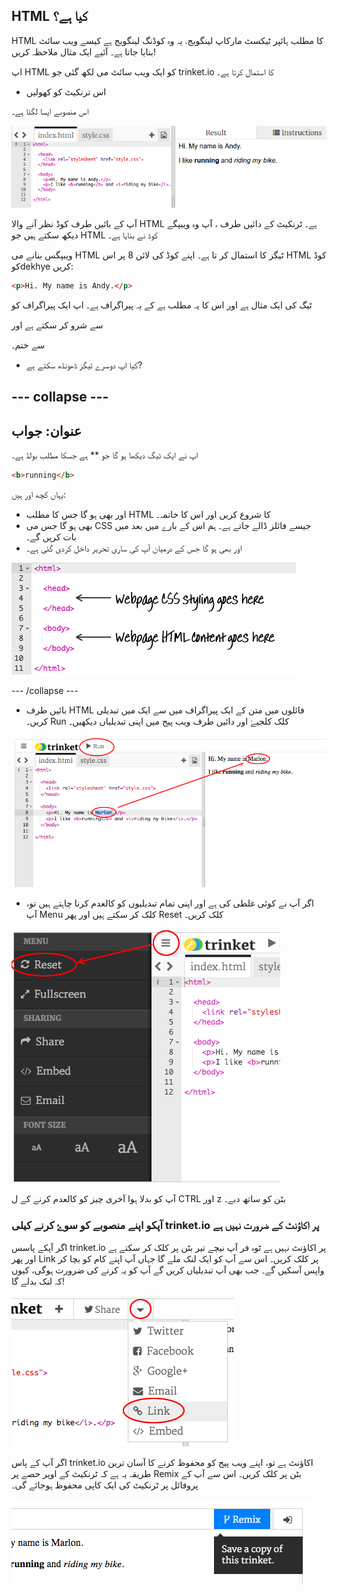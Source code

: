 ## HTML کیا ہے؟ 

HTML کا مطلب ہائپر ٹیکسٹ مارکاپ لینگویج. یہ وہ کوڈنگ لینگویج ہے کیسے ویب سائٹ بنایا جاتا ہے۔ آئیے ایک مثال ملاحظہ کریں!

اپ HTML کو ایک ویب سائٹ می لکھ گئی جو trinket.io کا استمال کرتا ہے۔

+ اس ترنکیٹ کو کھولیں 

اس منصوبے ایسا لگتا ہے۔

![سکرین شاٹ](images/birthday-starter.png)

آپ کے بائیں طرف کوڈ نظر آنے والا HTML ہے۔ ٹرنکیٹ کے دائیں طرف ، آپ وہ ویبپگے دیکھ سکتے ہیں جو HTML کوڈ نے بنایا ہے۔

ویبپگس بنانے می HTML ٹیگز کا استمال کر تا ہے۔ اپنے کوڈ کی لائن 8 پر اس HTML کوڈ کوdekhye کریں:

```html
<p>Hi. My name is Andy.</p>
```

ٹیگ کی ایک مثال ہے اور اس کا یہ مطلب ہے کے یہ پیراگراف ہے۔ اپ ایک پیراگراف کو 

سے شرو کر سکتے ہے اور 

سے ختم۔

+ کیا اپ دوسرے ٹیگز ڈھونڈھ سکتے ہے?

## \--- collapse \---

## عنوان: جواب

اپ نے ایک ٹیگ دیکھا ہو گا جو ** ہے جسکا مطلب بولڈ ہے۔</p> 

```html
<b>running</b>
```

یہاں کچھ اور ہیں:

+  اور بھی ہو گا جس کا مطلب HTML کا شروع کریں اور اس کا خاتمہ۔ 
+ بھی ہو گا جس می CSS جیسے فائلز ڈالے جاتے ہے۔ ہم اس کے بارے میں بعد میں بات کریں گے۔ 
+  اور بھی ہو گا جس کے درمیان آپ کی ساری تحریر داخل کردی گئی ہے۔ 

![سکرین شاٹ](images/birthday-head-body.png)

\--- /collapse \---

+ بائیں طرف HTML فائلوں میں متن کے ایک پیراگراف میں سے ایک میں تبدیلی کریں۔ Run کلک کلجیۓ اور دائیں طرف ویب پیج میں اپنی تبدیلیاں دیکھیں۔ 

![سکرین شاٹ](images/birthday-edit-html.png)

+ اگر آپ نے کوئی غلطی کی ہے اور اپنی تمام تبدیلیوں کو کالعدم کرنا چاہتے ہیں تو، آپ Menu کلک کر سکتے ہیں اور پھر Reset کلک کریں۔ 

![سکرین شاٹ](images/birthday-reset.png)

آپ کو بدلا ہوا آخری چیز کو کالعدم کرنے کے ل CTRL اور z بٹن کو ساتھ دبے۔ 

### آپکو اپنے منصوبے کو سوۓ کرنے کیلی trinket.io پر اکاؤنٹ کے ضرورت نہیں ہے

اگر آپکے پاسس trinket.io پر اکاؤنٹ نہیں ہے ٹوہ فر آپ نیچے تیر بٹن پر کلک کر سکتے ہے اور پھر Link پر کلک کریں۔ اس سے آپ کو ایک لنک ملے گا جہاں آپ اپنے کام کو بچا کر واپس آسکیں گے۔ جب بھی آپ تبدیلیاں کریں گے آپ کو یہ کرنے کی ضرورت ہوگی، کیوں کہ لنک بدلے گا!

![سکرین شاٹ](images/birthday-link.png)

اگر آپ کے پاس trinket.io اکاؤنٹ ہے تو، اپنے ویب پیج کو محفوظ کرنے کا آسان ترین طریقہ یہ ہے کہ ٹرنکیٹ کے اوپر حصے پر Remix بٹن پر کلک کریں۔ اس سے آپ کے پروفائل پر ٹرنکیٹ کی ایک کاپی محفوظ ہوجائے گی۔

![سکرین شاٹ](images/birthday-remix.png)